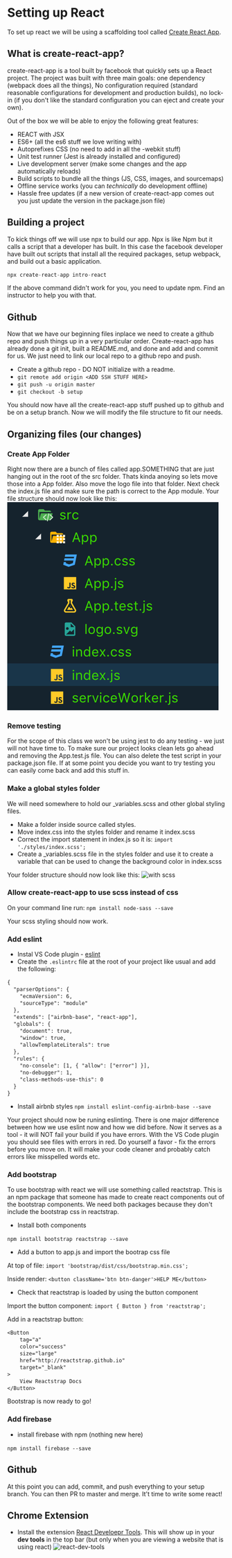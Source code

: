 # Setting up React
To set up react we will be using a scaffolding tool called [Create React App](https://github.com/facebook/create-react-app).

## What is create-react-app?
create-react-app is a tool built by facebook that quickly sets up a React project.  The project was built with three main goals: one dependency (webpack does all the things), No configuration required (standard reasonable configurations for development and production builds), no lock-in (if you don't like the standard configuration you can eject and create your own).

Out of the box we will be able to enjoy the following great features:
* REACT with JSX
* ES6+ (all the es6 stuff we love writing with)
* Autoprefixes CSS (no need to add in all the -webkit stuff)
* Unit test runner (Jest is already installed and configured)
* Live development server (make some changes and the app automatically reloads)
* Build scripts to bundle all the things (JS, CSS, images, and sourcemaps)
* Offline service works (you can *technically* do development offline)
* Hassle free updates (if a new version of create-react-app comes out you just update the version in the package.json file)

## Building a project
To kick things off we will use npx to build our app.  Npx is like Npm but it calls a script that a developer has built.  In this case the facebook developer have built out scripts that install all the required packages, setup webpack, and build out a basic application.
```js
npx create-react-app intro-react
```

If the above command didn't work for you, you need to update npm.  Find an instructor to help you with that.

## Github
Now that we have our beginning files inplace we need to create a github repo and push things up in a very particular order.  Create-react-app has already done a git init, built a README.md, and done and add and commit for us.  We just need to link our local repo to a github repo and push.
* Create a github repo - DO NOT initialize with a readme.
* `git remote add origin <ADD SSH STUFF HERE>`
* `git push -u origin master`
* `git checkout -b setup`

You should now have all the create-react-app stuff pushed up to github and be on a setup branch.  Now we will modify the file structure to fit our needs.

## Organizing files (our changes)
### Create App Folder

Right now there are a bunch of files called app.SOMETHING that are just hanging out in the root of the src folder.  Thats kinda anoying so lets move those into a App folder. Also move the logo file into that folder.   Next check the index.js file and make sure the path is correct to the App module. Your file structure should now look like this:
![initial file structure](../images/setup_move_app.png)

### Remove testing

For the scope of this class we won't be using jest to do any testing - we just will not have time to.  To make sure our project looks clean lets go ahead and removing the App.test.js file.  You can also delete the test script in your package.json file.  If at some point you decide you want to try testing you can easily come back and add this stuff in.

### Make a global styles folder

We will need somewhere to hold our _variables.scss and other global styling files.
* Make a folder inside source called styles.
* Move index.css into the styles folder and rename it index.scss
* Correct the import statement in index.js so it is:
```import './styles/index.scss';```
* Create a _variables.scss file in the styles folder and use it to create a variable that can be used to change the background color in index.scss

Your folder structure should now look like this:
![with scss](../images/setup_scss.png)

### Allow create-react-app to use scss instead of css
On your command line run:
```npm install node-sass --save```

Your scss styling should now work.

### Add eslint
* Instal VS Code plugin - [eslint](https://marketplace.visualstudio.com/items?itemName=dbaeumer.vscode-eslint)
* Create the `.eslintrc` file at the root of your project like usual and add the following:
```
{
  "parserOptions": {
    "ecmaVersion": 6,
    "sourceType": "module"
  },
  "extends": ["airbnb-base", "react-app"],
  "globals": {
    "document": true,
    "window": true,
    "allowTemplateLiterals": true
  },
  "rules": {
    "no-console": [1, { "allow": ["error"] }],
    "no-debugger": 1,
    "class-methods-use-this": 0
  }
}
```

* Install airbnb styles
`npm install eslint-config-airbnb-base --save`

Your project should now be runing eslinting.  There is one major difference between how we use eslint now and how we did before.  Now it serves as a tool - it will NOT fail your build if you have errors.  With the VS Code plugin you should see files with errors in red.  Do yourself a favor - fix the errors before you move on.  It will make your code cleaner and probably catch errors like misspelled words etc.

### Add bootstrap
To use bootstrap with react we will use something called reactstrap.  This is an npm package that someone has made to create react components out of the bootstrap components.  We need both packages because they don't include the bootstrap css in reactstrap.
* Install both components

`npm install bootstrap reactstrap --save`
* Add a button to app.js and import the bootrap css file

At top of file: `import 'bootstrap/dist/css/bootstrap.min.css';`

Inside render: `<button className='btn btn-danger'>HELP ME</button>`

* Check that reactstrap is loaded by using the button component

Import the button component:  `import { Button } from 'reactstrap';`

Add in a reactstrap button:
```
<Button
    tag="a"
    color="success"
    size="large"
    href="http://reactstrap.github.io"
    target="_blank"
>
    View Reactstrap Docs
</Button>
```

Bootstrap is now ready to go!

### Add firebase
* install firebase with npm (nothing new here)

`npm install firebase --save`

## Github
At this  point you can add, commit, and push everything to your setup branch.  You can then PR to master and merge.  It't time to write some react!

## Chrome Extension
- Install the extension [React Develoepr Tools](https://chrome.google.com/webstore/detail/react-developer-tools/fmkadmapgofadopljbjfkapdkoienihi?hl=en). This will show up in your **dev tools** in the top bar (but only when you are viewing a website that is using react)
![react-dev-tools](../images/react-dev-tools.png)
